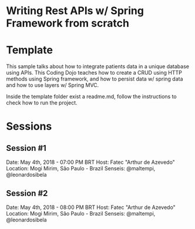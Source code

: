 # Writing Rest APIs w/ Spring Framework from scratch

# Template
This sample talks about how to integrate patients data in a unique database using APIs. This Coding Dojo teaches how to create a CRUD using HTTP methods using Spring framework, and how to persist data w/ spring data and how to use layers w/ Spring MVC.

Inside the template folder exist a readme.md, follow the instructions to check how to run the project.

# Sessions

## Session #1
Date: May 4th, 2018 - 07:00 PM BRT
Host: Fatec "Arthur de Azevedo"
Location: Mogi Mirim, São Paulo - Brazil
Senseis: @maltempi, @leonardosibela

## Session #2
Date: May 4th, 2018 - 08:00 PM BRT
Host: Fatec "Arthur de Azevedo"
Location: Mogi Mirim, São Paulo - Brazil
Senseis: @maltempi, @leonardosibela

